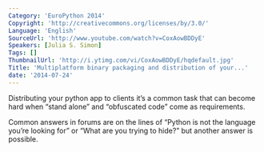 ```yaml
---
Category: 'EuroPython 2014'
Copyright: 'http://creativecommons.org/licenses/by/3.0/'
Language: 'English'
SourceUrl: 'http://www.youtube.com/watch?v=CoxAowBDDyE'
Speakers: [Julia S. Simon]
Tags: []
ThumbnailUrl: 'http://i.ytimg.com/vi/CoxAowBDDyE/hqdefault.jpg'
Title: 'Multiplatform binary packaging and distribution of your...'
date: '2014-07-24'
---
```

Distributing your python app to clients it’s a common task that can become hard when “stand alone” and “obfuscated code” come as requirements.


Common answers in forums are on the lines of “Python is not the language you’re looking for” or “What are you trying to hide?” but another answer is possible.
